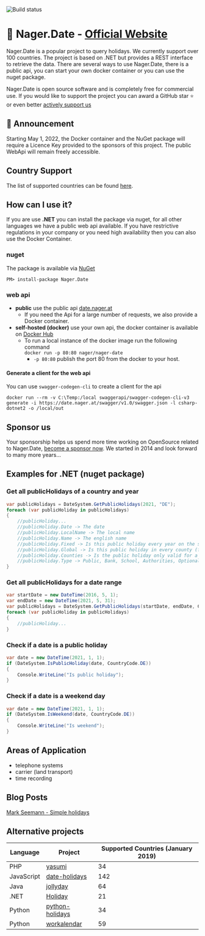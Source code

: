 ![Build status](https://github.com/nager/Nager.Date/actions/workflows/dotnet.yml/badge.svg)

# :calendar: Nager.Date - [Official Website](https://date.nager.at)

Nager.Date is a popular project to query holidays. We currently support over 100 countries. The project is based on .NET but provides a REST interface to retrieve the data. There are several ways to use Nager.Date, there is a public api, you can start your own docker container or you can use the nuget package.

Nager.Date is open source software and is completely free for commercial use. If you would like to support the project you can award a GitHub star :star: or even better [actively support us](https://github.com/sponsors/nager)

## :mega: Announcement

Starting May 1, 2022, the Docker container and the NuGet package will require a Licence Key provided to the sponsors of this project. The public WebApi will remain freely accessible.

## Country Support

The list of supported countries can be found [here](https://date.nager.at/Country/Coverage).

## How can I use it?

If you are use **.NET** you can install the package via nuget, for all other languages we have a public web api available.
If you have restrictive regulations in your company or you need high availability then you can also use the Docker Container.

### nuget
The package is available via [NuGet](https://www.nuget.org/packages/Nager.Date)
```
PM> install-package Nager.Date
```

### web api
- **public** use the public api [date.nager.at](https://date.nager.at/API)
  - If you need the Api for a large number of requests, we also provide a Docker container.
- **self-hosted (docker)** use your own api, the docker container is available on [Docker Hub](https://hub.docker.com/r/nager/nager-date)
  - To run a local instance of the docker image run the following command<br>
  `docker run -p 80:80 nager/nager-date`
    - `-p 80:80` publish the port 80 from the docker to your host.

#### Generate a client for the web api

You can use `swagger-codegen-cli` to create a client for the api

```
docker run --rm -v C:\Temp:/local swaggerapi/swagger-codegen-cli-v3 generate -i https://date.nager.at/swagger/v1.0/swagger.json -l csharp-dotnet2 -o /local/out
```

## Sponsor us
Your sponsorship helps us spend more time working on OpenSource related to Nager.Date, [become a sponsor now](https://github.com/sponsors/nager). 
We started in 2014 and look forward to many more years...

## Examples for .NET (nuget package)

### Get all publicHolidays of a country and year
```cs
var publicHolidays = DateSystem.GetPublicHolidays(2021, "DE");
foreach (var publicHoliday in publicHolidays)
{
    //publicHoliday...
    //publicHoliday.Date -> The date
    //publicHoliday.LocalName -> The local name
    //publicHoliday.Name -> The english name
    //publicHoliday.Fixed -> Is this public holiday every year on the same date
    //publicHoliday.Global -> Is this public holiday in every county (federal state)
    //publicHoliday.Counties -> Is the public holiday only valid for a special county ISO-3166-2 - Federal states
    //publicHoliday.Type -> Public, Bank, School, Authorities, Optional, Observance
}
```

### Get all publicHolidays for a date range
```cs
var startDate = new DateTime(2016, 5, 1);
var endDate = new DateTime(2021, 5, 31);
var publicHolidays = DateSystem.GetPublicHolidays(startDate, endDate, CountryCode.DE);
foreach (var publicHoliday in publicHolidays)
{
	//publicHoliday...
}
```

### Check if a date is a public holiday
```cs
var date = new DateTime(2021, 1, 1);
if (DateSystem.IsPublicHoliday(date, CountryCode.DE))
{
    Console.WriteLine("Is public holiday");
}
```

### Check if a date is a weekend day
```cs
var date = new DateTime(2021, 1, 1);
if (DateSystem.IsWeekend(date, CountryCode.DE))
{
    Console.WriteLine("Is weekend");
}
```

## Areas of Application
- telephone systems
- carrier (land transport)
- time recording

## Blog Posts

[Mark Seemann - Simple holidays](http://blog.ploeh.dk/2017/04/24/simple-holidays/)

## Alternative projects

| Language | Project | Supported Countries (January 2019) |
| ------------- | ------------- | ------------- |
| PHP | [yasumi](https://github.com/azuyalabs/yasumi) | 34 |
| JavaScript | [date-holidays](https://github.com/commenthol/date-holidays) | 142 |
| Java | [jollyday](https://github.com/svendiedrichsen/jollyday) | 64 |
| .NET | [Holiday](https://github.com/martinjw/Holiday) | 21 |
| Python | [python-holidays](https://github.com/ryanss/python-holidays) | 34 |
| Python | [workalendar](https://github.com/peopledoc/workalendar) | 59 |

